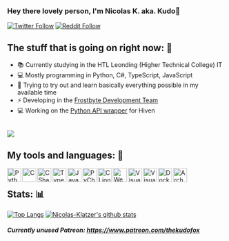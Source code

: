 
### Hey there lovely person, I'm Nicolas K. aka. Kudo👋

[![Twitter Follow](https://img.shields.io/twitter/follow/thekudofox?color=1DA1F2&logo=twitter&style=for-the-badge)](https://twitter.com/TheKudoFox)
[![Reddit Follow](https://img.shields.io/reddit/user-karma/combined/thekudofox?label=Follow%20u%2Fthekudofox&style=for-the-badge&logo=reddit)](https://reddit.com/u/thekudofox)
<br>
## The stuff that is going on right now: 📑
- 📚 Currently studying in the HTL Leonding (Higher Technical College) IT
- 💻 Mostly programming in Python, C#, TypeScript, JavaScript
- 🚀 Trying to try out and learn basically everything possible in my available time
- ⚡ Developing in the [Frostbyte Development Team](https://github.com/FrostbyteSpace) 
- 💻 Working on the [Python API wrapper](https://github.com/FrostbyteSpace/openhiven.py) for Hiven 
<br>
<a href="https://github.com/FrostbyteSpace/openhiven.py"><img src="https://github-readme-stats.vercel.app/api/pin/?username=FrostbyteSpace&theme=jolly&repo=OpenHiven.py&show_owner=true"></a>

## My tools and languages: 🔧

<img align="left" alt="Python" width="32px" src="https://upload.wikimedia.org/wikipedia/commons/thumb/c/c3/Python-logo-notext.svg/1024px-Python-logo-notext.svg.png"/>
<img align="left" alt="C" width="32px" src="https://cdn.iconscout.com/icon/free/png-512/c-programming-569564.png">
<img align="left" alt="CSharp" width="32px" src="https://seeklogo.com/images/C/c-sharp-c-logo-02F17714BA-seeklogo.com.png"/>
<img align="left" alt="TypeScript" width="32px" src="https://upload.wikimedia.org/wikipedia/commons/thumb/4/4c/Typescript_logo_2020.svg/512px-Typescript_logo_2020.svg.png" />
<img align="left" alt="JavaScript" width="32px" src="https://cdn.iconscout.com/icon/free/png-256/javascript-2752148-2284965.png">
<img align="left" alt="PyCharm" width="32px" src="https://upload.wikimedia.org/wikipedia/commons/thumb/a/a1/PyCharm_Logo.svg/1200px-PyCharm_Logo.svg.png">
<img align="left" alt="CLion" width="32px" src="https://resources.jetbrains.com/storage/products/clion/img/meta/clion_logo_300x300.png">
<img align="left" alt="WebStorm" width="32px" src="https://upload.wikimedia.org/wikipedia/commons/thumb/d/d7/WebStorm.png/1200px-WebStorm.png">
<img align="left" alt="Visual Studio Code" width="32px" src="https://www.kolowrat.at/wp-content/uploads/2019/11/1200px-Visual_Studio_Code_1.35_icon.svg_.png" />
<img align="left" alt="Visual Studio" width="32px" src="https://user-images.githubusercontent.com/61756091/110257267-67066f00-7f9d-11eb-9bd1-2f39789c9561.png">
<img align="left" alt="Docker" width="32px" src="https://www.docker.com/sites/default/files/d8/styles/role_icon/public/2019-07/vertical-logo-monochromatic.png" />
<img align="left" alt="ArchLinux" width="32px" src="https://upload.wikimedia.org/wikipedia/commons/thumb/a/a5/Archlinux-icon-crystal-64.svg/2000px-Archlinux-icon-crystal-64.svg.png" />
<br> 

## Stats: 📊
[![Top Langs](https://github-readme-stats.vercel.app/api/top-langs/?username=nicolas-klatzer&theme=jolly)](https://github.com/nicolas-klatzer/)
[![Nicolas-Klatzer's github stats](https://github-readme-stats.vercel.app/api?username=nicolas-klatzer&theme=jolly&layout=compact)](https://github.com/nicolas-klatzer/)
<br>

##### Currently unused Patreon: https://www.patreon.com/thekudofox
